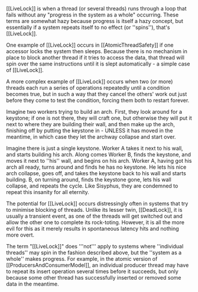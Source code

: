 [[LiveLock]] is when a thread (or several threads) runs through a loop that fails without any "progress in the system as a whole" occurring. These terms are somewhat hazy because progress is itself a hazy concept, but essentially if a system repeats itself to no effect (or ''spins''), that's [[LiveLock]].

One example of [[LiveLock]] occurs in [[AtomicThreadSafety]] if one accessor locks the system then sleeps. Because there is no mechanism in place to block another thread if it tries to access the data, that thread will spin over the same instructions until it is slept automatically - a simple case of [[LiveLock]].

A more complex example of [[LiveLock]] occurs when two (or more) threads each run a series of operations repeatedly until a condition becomes true, but in such a way that they cancel the others' work out just before they come to test the condition, forcing them both to restart forever.

Imagine two workers trying to build an arch. First, they look around for a keystone; if one is not there, they will craft one, but otherwise they will put it next to where they are building their wall, and then make up the arch, finishing off by putting the keystone in - UNLESS it has moved in the meantime, in which case they let the archway collapse and start over.

Imagine there is just a single keystone. Worker A takes it next to his wall, and starts building his arch. Along comes Worker B, finds the keystone, and moves it next to ''his'' wall, and begins on his arch. Worker A, having got his arch all ready, turns around and finds he has no keystone. He lets his nice arch collapse, goes off, and takes the keystone back to his wall and starts building. B, on turning around, finds the keystone gone, lets his wall collapse, and repeats the cycle. Like Sisyphus, they are condemned to repeat this insanity for all eternity.

The potential for [[LiveLock]] occurs distressingly often in systems that try to minimise blocking of threads. Unlike its lesser twin, [[DeadLock]], it is usually a transient event, as one of the threads will get switched out and allow the other one to complete its rock-toting. However, it is all the more evil for this as it merely results in spontaneous latency hits and nothing more overt.

The term "[[LiveLock]]" does '''not''' apply to systems where ''individual threads'' may spin in the fashion described above, but the ''system as a whole'' makes progress. For example, in the atomic version of [[ProducersAndConsumerModel]], an individual producer thread may have to repeat its insert operation several times before it succeeds, but only because some other thread has successfully inserted or removed some data in the meantime.